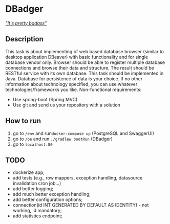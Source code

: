 # DBadger

*["It's pretty badass"](https://www.youtube.com/watch?v=4r7wHMg5Yjg)*

## Description

This task is about implementing of web based database browser (similar to desktop application DBeaver) with basic
functionality and for single database vendor only. Browser should be able to register multiple database connections and
browse their data and structure. The result should be RESTful service with its own database. This task should be
implemented in Java. Database for persistence of data is your choice. If no other information about technology
specified, you can use whatever technologies/frameworks you like. Non-functional requirements:

- Use spring-boot (Spring MVC)
- Use git and send us your repository with a solution

## How to run

1. go to `/env` and run`docker-compose up` (PostgreSQL and SwaggerUI)
2. go to `/be` and run `./gradlew bootRun` (DBadger)
3. go to `localhost:80`

## TODO

- dockerize app;
- add tests (e.g., row mappers, exception handling, datasource invalidation cron job...)
- add better logging;
- add much better exception handling;
- add better configuration options;
- connection(id INT GENERATED BY DEFAULT AS IDENTITY) - not working, id mandatory;
- add statistics endpoint;
